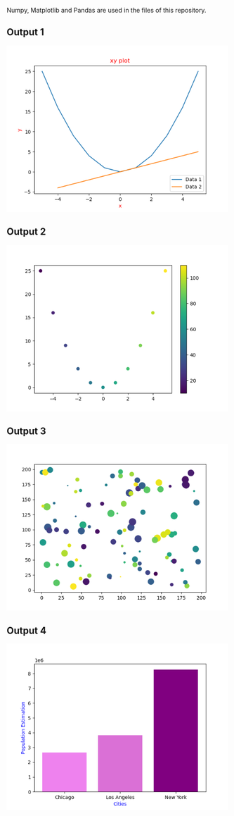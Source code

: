 Numpy, Matplotlib and Pandas are used in the files of this repository.


## Output 1

![](Pics/1.png)
## Output 2

![](Pics/2.png)
## Output 3
![](Pics/3png.png)
## Output 4
![](Pics/4.png)
